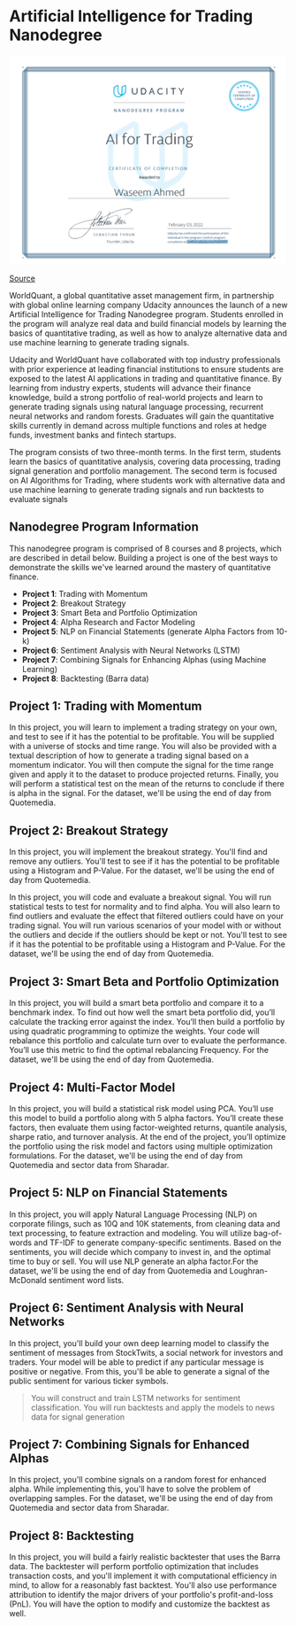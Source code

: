 # Artificial Intelligence for Trading Nanodegree

<img src="Certif.png" width="500">

[Source](https://www.businesswire.com/news/home/20180816005146/en/WorldQuant-Udacity-Partner-Offer-Artificial-Intelligence-Trading)

WorldQuant, a global quantitative asset management firm, in partnership with global online learning company Udacity announces the launch of a new Artificial Intelligence for Trading Nanodegree program. Students enrolled in the program will analyze real data and build financial models by learning the basics of quantitative trading, as well as how to analyze alternative data and use machine learning to generate trading signals.

Udacity and WorldQuant have collaborated with top industry professionals with prior experience at leading financial institutions to ensure students are exposed to the latest AI applications in trading and quantitative finance. By learning from industry experts, students will advance their finance knowledge, build a strong portfolio of real-world projects and learn to generate trading signals using natural language processing, recurrent neural networks and random forests. Graduates will gain the quantitative skills currently in demand across multiple functions and roles at hedge funds, investment banks and fintech startups.

The program consists of two three-month terms. In the first term, students learn the basics of quantitative analysis, covering data processing, trading signal generation and portfolio management. The second term is focused on AI Algorithms for Trading, where students work with alternative data and use machine learning to generate trading signals and run backtests to evaluate signals

## Nanodegree Program Information

This nanodegree program is comprised of 8 courses and 8 projects, which are described in detail below.
Building a project is one of the best ways to demonstrate the skills we've learned around the mastery of
quantitative finance.

* **Project 1**: Trading with Momentum 
* **Project 2**: Breakout Strategy
* **Project 3**: Smart Beta and Portfolio Optimization
* **Project 4**: Alpha Research and Factor Modeling
* **Project 5**: NLP on Financial Statements (generate Alpha Factors from 10-k)
* **Project 6**: Sentiment Analysis with Neural Networks (LSTM)
* **Project 7**: Combining Signals for Enhancing Alphas (using Machine Learning)
* **Project 8**: Backtesting (Barra data)

## Project 1: Trading with Momentum

In this project, you will learn to implement a trading strategy on your own, and test to see if it has the potential to be profitable. You will be supplied with a universe of stocks and time range. You will also be provided with a textual description of how to generate a trading signal based on a momentum indicator. You will then compute the signal for the time range given and apply it to the dataset to produce projected returns. Finally, you will perform a statistical test on the mean of the returns to conclude if there is alpha in the signal. For the dataset, we'll be using the end of day from Quotemedia.


## Project 2: Breakout Strategy 

In this project, you will implement the breakout strategy. You'll find and remove any outliers. You'll test to see if it has the potential to be profitable using a Histogram and P-Value. For the dataset, we'll be using the end of day from Quotemedia.

In this project, you will code and evaluate a breakout signal. You will run statistical tests to test for normality
and to find alpha. You will also learn to find outliers and evaluate the effect that filtered outliers could have
on your trading signal. You will run various scenarios of your model with or without the outliers and decide
if the outliers should be kept or not. You'll test to see if it has the potential to be profitable using a Histogram and P-Value. For the dataset, we'll be using the end of day from Quotemedia.

## Project 3: Smart Beta and Portfolio Optimization

In this project, you will build a smart beta portfolio and compare it to a benchmark index. To find out how well the smart beta portfolio did, you’ll calculate the tracking error against the index. You’ll then build a portfolio by using quadratic programming to optimize the weights. Your code will rebalance this portfolio and calculate turn over to evaluate the performance. You’ll use this metric to find the optimal rebalancing Frequency. For the dataset, we'll be using the end of day from Quotemedia.


## Project 4: Multi-Factor Model

In this project, you will build a statistical risk model using PCA. You’ll use this model to build a portfolio along with 5 alpha factors. You’ll create these factors, then evaluate them using factor-weighted returns, quantile analysis, sharpe ratio, and turnover analysis. At the end of the project, you’ll optimize the portfolio using the risk model and factors using multiple optimization formulations. For the dataset, we'll be using the end of day from Quotemedia and sector data from Sharadar.

## Project 5: NLP on Financial Statements

In this project, you will apply Natural Language Processing (NLP) on corporate filings, such as 10Q and 10K
statements, from cleaning data and text processing, to feature extraction and modeling. You will utilize
bag-of-words and TF-IDF to generate company-specific sentiments. Based on the sentiments, you will decide
which company to invest in, and the optimal time to buy or sell. You will use NLP generate an alpha factor.For the dataset, we'll be using the end of day from Quotemedia and Loughran-McDonald sentiment word lists.

## Project 6: Sentiment Analysis with Neural Networks

In this project, you'll build your own deep learning model to classify the sentiment of messages from StockTwits, a social network for investors and traders. Your model will be able to predict if any particular message is positive or negative. From this, you'll be able to generate a signal of the public sentiment for various ticker symbols.

> You will construct and train LSTM networks for sentiment classification. You will run backtests and apply the models to news data for signal generation

## Project 7: Combining Signals for Enhanced Alphas

In this project, you'll combine signals on a random forest for enhanced alpha. While implementing this, you'll have to solve the problem of overlapping samples. For the dataset, we'll be using the end of day from Quotemedia and sector data from Sharadar.

## Project 8: Backtesting

In this project, you will build a fairly realistic backtester that uses the Barra data. The backtester will perform
portfolio optimization that includes transaction costs, and you'll implement it with computational efficiency
in mind, to allow for a reasonably fast backtest. You'll also use performance attribution to identify the major
drivers of your portfolio's profit-and-loss (PnL). You will have the option to modify and customize the
backtest as well.
